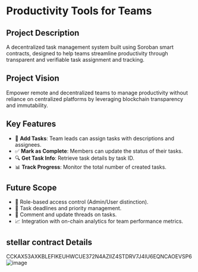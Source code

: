 # Productivity Tools for Teams

## Project Description
A decentralized task management system built using Soroban smart contracts, designed to help teams streamline productivity through transparent and verifiable task assignment and tracking.

## Project Vision
Empower remote and decentralized teams to manage productivity without reliance on centralized platforms by leveraging blockchain transparency and immutability.

## Key Features
- 📝 **Add Tasks**: Team leads can assign tasks with descriptions and assignees.
- ✅ **Mark as Complete**: Members can update the status of their tasks.
- 🔍 **Get Task Info**: Retrieve task details by task ID.
- 📊 **Track Progress**: Monitor the total number of created tasks.

## Future Scope
- 🔐 Role-based access control (Admin/User distinction).
- 📅 Task deadlines and priority management.
- 🔄 Comment and update threads on tasks.
- 📈 Integration with on-chain analytics for team performance metrics.

## stellar contract Details 
CCKAX53AXKBLEFIKEUHWCUE372N4AZIIZ4STDRV7J4IU6EQNCAOEVSP6
![image](https://github.com/user-attachments/assets/0fb60f08-6822-4a33-9491-08a65a220d07)

